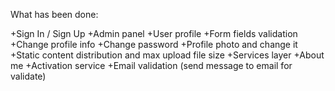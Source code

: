 What has been done:

+Sign In / Sign Up
+Admin panel
+User profile
+Form fields validation
+Change profile info
+Change password
+Profile photo and change it
+Static content distribution and max upload file size
+Services layer
+About me
+Activation service
+Email validation (send message to email for validate)
